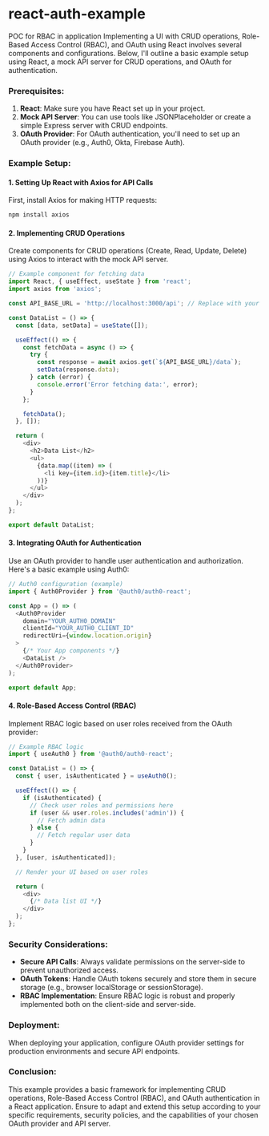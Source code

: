 # react-auth-example
POC for RBAC in application
Implementing a UI with CRUD operations, Role-Based Access Control (RBAC), and OAuth using React involves several components and configurations. Below, I'll outline a basic example setup using React, a mock API server for CRUD operations, and OAuth for authentication.

### Prerequisites:

1. **React**: Make sure you have React set up in your project.
2. **Mock API Server**: You can use tools like JSONPlaceholder or create a simple Express server with CRUD endpoints.
3. **OAuth Provider**: For OAuth authentication, you'll need to set up an OAuth provider (e.g., Auth0, Okta, Firebase Auth).

### Example Setup:

#### 1. Setting Up React with Axios for API Calls

First, install Axios for making HTTP requests:

```bash
npm install axios
```

#### 2. Implementing CRUD Operations

Create components for CRUD operations (Create, Read, Update, Delete) using Axios to interact with the mock API server.

```javascript
// Example component for fetching data
import React, { useEffect, useState } from 'react';
import axios from 'axios';

const API_BASE_URL = 'http://localhost:3000/api'; // Replace with your API base URL

const DataList = () => {
  const [data, setData] = useState([]);

  useEffect(() => {
    const fetchData = async () => {
      try {
        const response = await axios.get(`${API_BASE_URL}/data`);
        setData(response.data);
      } catch (error) {
        console.error('Error fetching data:', error);
      }
    };

    fetchData();
  }, []);

  return (
    <div>
      <h2>Data List</h2>
      <ul>
        {data.map((item) => (
          <li key={item.id}>{item.title}</li>
        ))}
      </ul>
    </div>
  );
};

export default DataList;
```

#### 3. Integrating OAuth for Authentication

Use an OAuth provider to handle user authentication and authorization. Here's a basic example using Auth0:

```javascript
// Auth0 configuration (example)
import { Auth0Provider } from '@auth0/auth0-react';

const App = () => (
  <Auth0Provider
    domain="YOUR_AUTH0_DOMAIN"
    clientId="YOUR_AUTH0_CLIENT_ID"
    redirectUri={window.location.origin}
  >
    {/* Your App components */}
    <DataList />
  </Auth0Provider>
);

export default App;
```

#### 4. Role-Based Access Control (RBAC)

Implement RBAC logic based on user roles received from the OAuth provider:

```javascript
// Example RBAC logic
import { useAuth0 } from '@auth0/auth0-react';

const DataList = () => {
  const { user, isAuthenticated } = useAuth0();

  useEffect(() => {
    if (isAuthenticated) {
      // Check user roles and permissions here
      if (user && user.roles.includes('admin')) {
        // Fetch admin data
      } else {
        // Fetch regular user data
      }
    }
  }, [user, isAuthenticated]);

  // Render your UI based on user roles

  return (
    <div>
      {/* Data list UI */}
    </div>
  );
};
```

### Security Considerations:

- **Secure API Calls**: Always validate permissions on the server-side to prevent unauthorized access.
- **OAuth Tokens**: Handle OAuth tokens securely and store them in secure storage (e.g., browser localStorage or sessionStorage).
- **RBAC Implementation**: Ensure RBAC logic is robust and properly implemented both on the client-side and server-side.

### Deployment:

When deploying your application, configure OAuth provider settings for production environments and secure API endpoints.

### Conclusion:

This example provides a basic framework for implementing CRUD operations, Role-Based Access Control (RBAC), and OAuth authentication in a React application. Ensure to adapt and extend this setup according to your specific requirements, security policies, and the capabilities of your chosen OAuth provider and API server.
